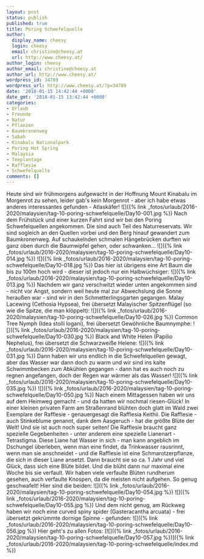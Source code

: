 ```yaml
---
layout: post
status: publish
published: true
title: Poring Schwefelquelle
author:
  display_name: cheesy
  login: cheesy
  email: christine@cheesy.at
  url: http://www.cheesy.at/
author_login: cheesy
author_email: christine@cheesy.at
author_url: http://www.cheesy.at/
wordpress_id: 34789
wordpress_url: http://www.cheesy.at/?p=34789
date: '2018-01-15 14:42:44 +0000'
date_gmt: '2018-01-15 13:42:44 +0000'
categories:
- Urlaub
- Freunde
- Natur
- Pflanzen
- Baumkronenweg
- Sabah
- Kinabalu Nationalpark
- Poring Hot Spring
- Malaysia
- Teeplantage
- Rafflesie
- Schwefelquelle
comments: []
---
```

Heute sind wir frühmorgens aufgewacht in der Hoffnung Mount Kinabalu im Morgenrot zu sehen, leider gab's kein Morgenrot - aber ich habe etwas anderes interessantes gefunden - Atlaskäfer!
![]({% link _fotos/urlaub/2016-2020/malaysien/tag-10-poring-schwefelquelle/Day10-001.jpg %})
Nach dem Frühstück und einer kurzen Fahrt sind wir bei den Poring Schwefelquellen angekommen. Die sind auch Teil des Naturreservats. Wir sind sogleich an den Quellen vorbei und den Berg hinauf gewandert zum Baumkronenweg. Auf schaukelnden schmalen Hängebrücken durften wir ganz oben durch die Baumwipfel gehen, oder schwanken...
![]({% link _fotos/urlaub/2016-2020/malaysien/tag-10-poring-schwefelquelle/Day10-014.jpg %})
![]({% link _fotos/urlaub/2016-2020/malaysien/tag-10-poring-schwefelquelle/Day10-018.jpg %})
Das hier ist übrigens eine Art Baum die bis zu 100m hoch wird - dieser ist jedoch nur ein Halbwüchsiger:
![]({% link _fotos/urlaub/2016-2020/malaysien/tag-10-poring-schwefelquelle/Day10-013.jpg %})
Nachdem wir ganz verschwitzt wieder unten angekommen sind - nicht vor Angst, sondern weil heute mal zur Abwechslung die Sonne heraußen war - sind wir in den Schmetterlingsgarten gegangen.
Malay Lacewing (Cethosia Hypsea), frei übersetzt Malayischer Spitzenflügel (so wie die Spitze, die man klöppelt):
 ![]({% link _fotos/urlaub/2016-2020/malaysien/tag-10-poring-schwefelquelle/Day10-026.jpg %})
Common Tree Nymph (Idea stolli logani), frei übersetzt Gewöhnliche Baumnymphe:
 ![]({% link _fotos/urlaub/2016-2020/malaysien/tag-10-poring-schwefelquelle/Day10-030.jpg %})
Black and White Helen (Papilio Nephelus), frei übersetzt die Schwarzweiße Helene:
 ![]({% link _fotos/urlaub/2016-2020/malaysien/tag-10-poring-schwefelquelle/Day10-031.jpg %})
Dann haben wir uns endlich in die Schwefelquellen gewagt, aber das Wasser war dann doch zu warm und wir sind ins kalte Schwimmbecken zum Abkühlen gegangen - dann hat es auch noch zu regnen angefangen, doch der Regen war wärmer als das Wasser!
![]({% link _fotos/urlaub/2016-2020/malaysien/tag-10-poring-schwefelquelle/Day10-035.jpg %})
![]({% link _fotos/urlaub/2016-2020/malaysien/tag-10-poring-schwefelquelle/Day10-050.jpg %})
Nach einem Mittagessen haben wir uns auf dem Heimweg gemacht - und da hatten wir nochmal riesen-Glück! In einer kleinen privaten Farm am Straßenrand blühten doch glatt im Wald zwei Exemplare der Rafflesie - genauergesagt die Rafflesia Keithii. Die Rafflesie - auch Stinkeblume genannt, dank dem Aasgeruch - hat die größte Blüte der Welt! Und sie ist auch noch super selten! Die Rafflesie braucht ganz spezielle Gegebenheiten - unter anderem eine spezielle Lianenart - Tetrastigma. Diese Liane hat Wasser in sich - man kann angeblich im Dschungel überleben, wenn man eine findet, da Trinkwasser rausrinnt, wenn man sie anschneidet - und die Rafflesie ist eine Schmarotzerpflanze, die sich in dieser Liane ansetzt. Dann braucht sie so ca. 1 Jahr und viel Glück, dass sich eine Blüte bildet. Und die blüht dann nur maximal eine Woche bis sie verfault. Wir haben viele verfaulte Blüten rundherum gesehen, auch verfaulte Knospen, da die meisten nicht aufgehen. So genug geschwafelt! Hier sind die beiden:
![]({% link _fotos/urlaub/2016-2020/malaysien/tag-10-poring-schwefelquelle/Day10-054.jpg %})
![]({% link _fotos/urlaub/2016-2020/malaysien/tag-10-poring-schwefelquelle/Day10-055.jpg %})
Und dem nicht genug, am Rückweg haben wir noch eine curved spiny spider (Gasteracantha arcuata) - frei übersetzt gekrümmte dornige Spinne - gefunden:
![]({% link _fotos/urlaub/2016-2020/malaysien/tag-10-poring-schwefelquelle/Day10-056.jpg %})
Hier geht's zu allen Fotos:
[![]({% link _fotos/urlaub/2016-2020/malaysien/tag-10-poring-schwefelquelle/Day10-057.jpg %})]({% link _fotos/urlaub/2016-2020/malaysien/tag-10-poring-schwefelquelle/index.md %})
